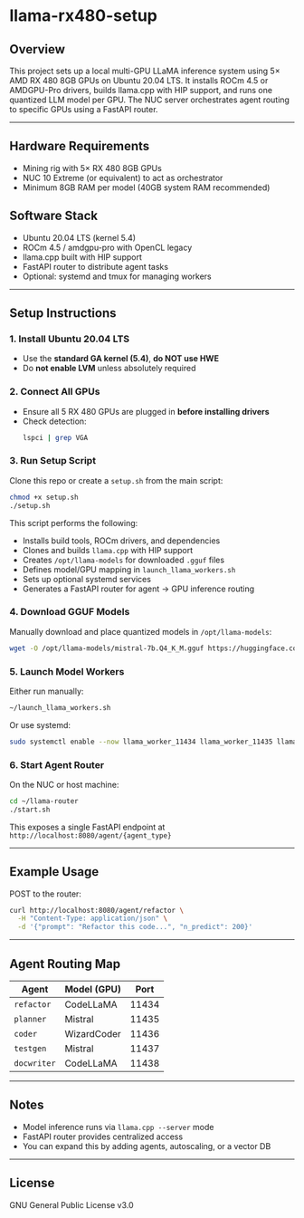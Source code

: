 # llama-rx480-setup

## Overview
This project sets up a local multi-GPU LLaMA inference system using 5× AMD RX 480 8GB GPUs on Ubuntu 20.04 LTS. It installs ROCm 4.5 or AMDGPU-Pro drivers, builds llama.cpp with HIP support, and runs one quantized LLM model per GPU. The NUC server orchestrates agent routing to specific GPUs using a FastAPI router.

---

## Hardware Requirements
- Mining rig with 5× RX 480 8GB GPUs
- NUC 10 Extreme (or equivalent) to act as orchestrator
- Minimum 8GB RAM per model (40GB system RAM recommended)

## Software Stack
- Ubuntu 20.04 LTS (kernel 5.4)
- ROCm 4.5 / amdgpu-pro with OpenCL legacy
- llama.cpp built with HIP support
- FastAPI router to distribute agent tasks
- Optional: systemd and tmux for managing workers

---

## Setup Instructions

### 1. Install Ubuntu 20.04 LTS
- Use the **standard GA kernel (5.4)**, **do NOT use HWE**
- Do **not enable LVM** unless absolutely required

### 2. Connect All GPUs
- Ensure all 5 RX 480 GPUs are plugged in **before installing drivers**
- Check detection:
  ```bash
  lspci | grep VGA
  ```

### 3. Run Setup Script
Clone this repo or create a `setup.sh` from the main script:
```bash
chmod +x setup.sh
./setup.sh
```
This script performs the following:
- Installs build tools, ROCm drivers, and dependencies
- Clones and builds `llama.cpp` with HIP support
- Creates `/opt/llama-models` for downloaded `.gguf` files
- Defines model/GPU mapping in `launch_llama_workers.sh`
- Sets up optional systemd services
- Generates a FastAPI router for agent → GPU inference routing

### 4. Download GGUF Models
Manually download and place quantized models in `/opt/llama-models`:
```bash
wget -O /opt/llama-models/mistral-7b.Q4_K_M.gguf https://huggingface.co/.../resolve/main/mistral-7b.Q4_K_M.gguf
```

### 5. Launch Model Workers
Either run manually:
```bash
~/launch_llama_workers.sh
```
Or use systemd:
```bash
sudo systemctl enable --now llama_worker_11434 llama_worker_11435 llama_worker_11436 llama_worker_11437 llama_worker_11438
```

### 6. Start Agent Router
On the NUC or host machine:
```bash
cd ~/llama-router
./start.sh
```
This exposes a single FastAPI endpoint at `http://localhost:8080/agent/{agent_type}`

---

## Example Usage
POST to the router:
```bash
curl http://localhost:8080/agent/refactor \
  -H "Content-Type: application/json" \
  -d '{"prompt": "Refactor this code...", "n_predict": 200}'
```

---

## Agent Routing Map
| Agent       | Model (GPU) | Port   |
|-------------|-------------|--------|
| `refactor`  | CodeLLaMA   | 11434  |
| `planner`   | Mistral     | 11435  |
| `coder`     | WizardCoder | 11436  |
| `testgen`   | Mistral     | 11437  |
| `docwriter` | CodeLLaMA   | 11438  |

---

## Notes
- Model inference runs via `llama.cpp --server` mode
- FastAPI router provides centralized access
- You can expand this by adding agents, autoscaling, or a vector DB

---

## License
GNU General Public License v3.0
